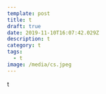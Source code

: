 ```yaml
---
template: post
title: t
draft: true
date: 2019-11-10T16:07:42.029Z
description: t
category: t
tags:
  - t
image: /media/cs.jpeg
---
```

t
